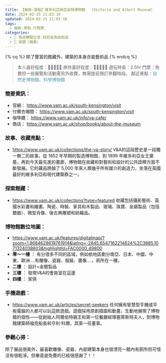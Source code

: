 ```yaml
---
title: 【倫敦-景點】維多利亞與亞伯特博物館  （Victoria and Albert Museum）
date: 2024-02-25 21:03:18
updated: 2024-02-25 21:03:18
tags:
  - 倫敦-景點.行程表
categories: 
  - 🌴 旅遊體驗分享-目前皆為自助遊
  - 🥥 英國（倫敦） 
---
```

{% cq %} 除了豐富的館藏外，建築的本身亦是藝術品 {% endcq %}
>本人喜好程度：🌝🌝🌝🌝🌛 旅伴喜好程度：🌝🌝🌝🌝🌛
>遊玩時長：2.5hr
>門票：免費但一些展覽和活動需另外收費，無需提前預訂參觀時段。
>鄰近景點：<font color=#4599B6>自然史博物館</font>、<font color=#4599B6>科學博物館</font>

<!-- more -->

### 簡要資訊：
+ 官網：
https://www.vam.ac.uk/south-kensington/visit
+ 付費衣帽間：
https://www.vam.ac.uk/south-kensington/visit
+ 咖啡廳：
https://www.vam.ac.uk/info/va-cafe/
+ 商店：
https://www.vam.ac.uk/shop/books/about-the-museum

### 故事、收藏亮點：
+ https://www.vam.ac.uk/collections/the-va-story/
V&A的這段歷史是一段獨一無二的故事。從 1852 年早期的製造博物館，到 1899 年維多利亞女王奠基，再到今天最先進的畫廊，博物館在收藏和對藝術和設計的公共詮釋方面不斷發展。它的藏品跨越了 5,000 年來人類幾乎所有媒介的創造力，坐落在英國最好的維多利亞和現代建築群之一。

### 探索館藏：
+ https://www.vam.ac.uk/collections?type=featured
收藏包括攝影藝術、英國水彩畫和繪畫、陶瓷、時裝、家具和木製品、玻璃、珠寶、金屬製品（包括銀器）、微型肖像、後古典雕塑和紡織品。

### 博物館數位地圖：
+ https://www.vam.ac.uk/features/digitalmap/?zoom=1.8684628619761914&latlng=-2845.6547162214624%2C3885.1071324038603&highlightId=FAC0000_49800
+ **零～一樓** ：
有分很多不同的區域，例如依地區劃分南亞、日本、中國、中東、歐洲….有雕像、瓷器、服裝、畫像….，廁所在一樓。
+ **二樓** ：
設計+金銀製品
+ **三樓** ：
發現V&A的會員室在這邊
+ **四樓** ：
家俱

### 手機遊戲：
+ https://www.vam.ac.uk/articles/secret-seekers
任何擁有智慧型手機或平板電腦的人都可以玩這款遊戲，遊戲採用原創插圖和動畫，生動地展現了博物館的個性——從創始人阿爾伯特親王和第一位餐廳經理塞萊斯特夫人，到博物館建築師福克船長和亨利·科爾，其第一任董事。

### 參觀心得：
除了展品很美外，最喜歡雕像、瓷器，內部建築本身也很漂亮～館內有廁所但可惜沒有很乾淨，但畢竟是免費的已經很感謝了！！

